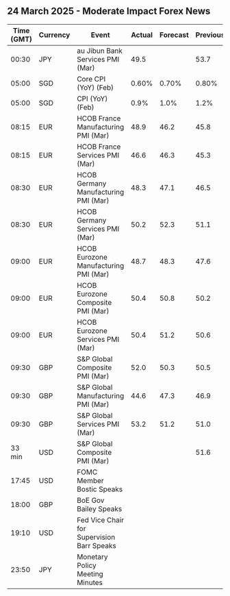 ## 24 March 2025 - Moderate Impact Forex News

| Time (GMT) | Currency | Event | Actual | Forecast | Previous |
|------|----------|-------|--------|----------|----------|
| 00:30 | JPY | au Jibun Bank Services PMI (Mar) | 49.5 |  | 53.7 |
| 05:00 | SGD | Core CPI (YoY) (Feb) | 0.60% | 0.70% | 0.80% |
| 05:00 | SGD | CPI (YoY) (Feb) | 0.9% | 1.0% | 1.2% |
| 08:15 | EUR | HCOB France Manufacturing PMI (Mar) | 48.9 | 46.2 | 45.8 |
| 08:15 | EUR | HCOB France Services PMI (Mar) | 46.6 | 46.3 | 45.3 |
| 08:30 | EUR | HCOB Germany Manufacturing PMI (Mar) | 48.3 | 47.1 | 46.5 |
| 08:30 | EUR | HCOB Germany Services PMI (Mar) | 50.2 | 52.3 | 51.1 |
| 09:00 | EUR | HCOB Eurozone Manufacturing PMI (Mar) | 48.7 | 48.3 | 47.6 |
| 09:00 | EUR | HCOB Eurozone Composite PMI (Mar) | 50.4 | 50.8 | 50.2 |
| 09:00 | EUR | HCOB Eurozone Services PMI (Mar) | 50.4 | 51.2 | 50.6 |
| 09:30 | GBP | S&P Global Composite PMI (Mar) | 52.0 | 50.3 | 50.5 |
| 09:30 | GBP | S&P Global Manufacturing PMI (Mar) | 44.6 | 47.3 | 46.9 |
| 09:30 | GBP | S&P Global Services PMI (Mar) | 53.2 | 51.2 | 51.0 |
| 33 min | USD | S&P Global Composite PMI (Mar) |  |  | 51.6 |
| 17:45 | USD | FOMC Member Bostic Speaks |  |  |  |
| 18:00 | GBP | BoE Gov Bailey Speaks |  |  |  |
| 19:10 | USD | Fed Vice Chair for Supervision Barr Speaks |  |  |  |
| 23:50 | JPY | Monetary Policy Meeting Minutes |  |  |  |
